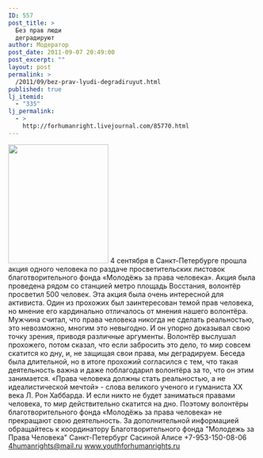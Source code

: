 ```yaml
---
ID: 557
post_title: >
  Без прав люди
  деградируют
author: Модератор
post_date: 2011-09-07 20:49:00
post_excerpt: ""
layout: post
permalink: >
  /2011/09/bez-prav-lyudi-degradiruyut.html
published: true
lj_itemid:
  - "335"
lj_permalink:
  - >
    http://forhumanright.livejournal.com/85770.html
---
```

<a href="http://pics.livejournal.com/forhumanright/pic/00008r2h/"><img src="http://pics.livejournal.com/forhumanright/pic/00008r2h" width="202" height="240" border='0'/></a> 4 сентября в Санкт-Петербурге прошла акция одного человека по раздаче просветительских листовок благотворительного фонда «Молодёжь за права человека». Акция была проведена рядом со станцией метро площадь Восстания, волонтёр просветил 500 человек.
Эта акция была очень интересной для активиста. Один из прохожих был заинтересован темой прав человека, но мнение его кардинально отличалось от мнения нашего волонтёра. Мужчина считал, что права человека никогда не сделать реальностью, это невозможно, многим это невыгодно. И он упорно доказывал свою точку зрения, приводя различные аргументы. Волонтёр выслушал прохожего, потом сказал, что если забросить это дело, то мир совсем скатится ко дну, и, не защищая свои права, мы деградируем. Беседа была длительной, но в итоге прохожий согласился с тем, что такая деятельность важна и даже поблагодарил волонтёра за то, что он этим занимается.
«Права человека должны стать реальностью, а не идеалистической мечтой» - слова великого ученого и гуманиста ХХ века Л. Рон Хаббарда. И если никто не будет заниматься правами человека, то мир действительно скатится на дно. Поэтому волонтёры благотворительного фонда «Молодёжь за права человека» не прекращают свою деятельность.
За дополнительной информацией обращайтесь к координатору
Благотворительного фонда
 "Молодежь за Права Человека" Санкт-Петербург 
Сасиной Алисе 
+7-953-150-08-06 
4humanrights@mail.ru
www.youthforhumanrights.ru